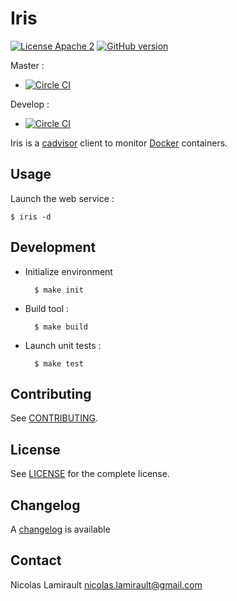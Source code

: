 # Iris

[![License Apache 2][badge-license]](LICENSE)
[![GitHub version](https://badge.fury.io/gh/nlamirault%2Firis.svg)](https://badge.fury.io/gh/nlamirault%2Firis)

Master :
* [![Circle CI](https://circleci.com/gh/nlamirault/iris/tree/master.svg?style=svg)](https://circleci.com/gh/nlamirault/iris/tree/master)

Develop :
* [![Circle CI](https://circleci.com/gh/nlamirault/iris/tree/develop.svg?style=svg)](https://circleci.com/gh/nlamirault/iris/tree/develop)


Iris is a [cadvisor][] client to monitor [Docker][] containers.

## Usage

Launch the web service :

	$ iris -d


## Development

* Initialize environment

        $ make init

* Build tool :

        $ make build

* Launch unit tests :

        $ make test

## Contributing

See [CONTRIBUTING](CONTRIBUTING.md).


## License

See [LICENSE](LICENSE) for the complete license.


## Changelog

A [changelog](ChangeLog.md) is available


## Contact

Nicolas Lamirault <nicolas.lamirault@gmail.com>



[badge-license]: https://img.shields.io/badge/license-Apache2-green.svg?style=flat


[Docker]: https://docker.com
[cadvisor]: https://github.com/google/cadvisor
